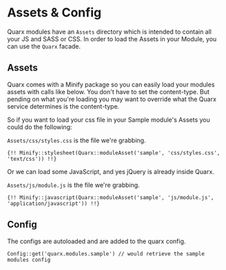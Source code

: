 # Assets &amp; Config

Quarx modules have an `Assets` directory which is intended to contain all your JS and SASS or CSS. In order to load the Assets in your Module, you can use the `Quarx` facade.

## Assets

Quarx comes with a Minify package so you can easily load your modules assets with calls like below. You don't have to set the content-type.
But pending on what you're loading you may want to override what the Quarx service determines is the content-type.

So if you want to load your css file in your Sample module's Assets you could do the following:

`Assets/css/styles.css` is the file we're grabbing.

```
{!! Minify::stylesheet(Quarx::moduleAsset('sample', 'css/styles.css', 'text/css')) !!}
```

Or we can load some JavaScript, and yes jQuery is already inside Quarx.

`Assets/js/module.js` is the file we're grabbing.

```
{!! Minify::javascript(Quarx::moduleAsset('sample', 'js/module.js', 'application/javascript')) !!}
```

## Config

The configs are autoloaded and are added to the quarx config.

```
Config::get('quarx.modules.sample') // would retrieve the sample modules config
```
